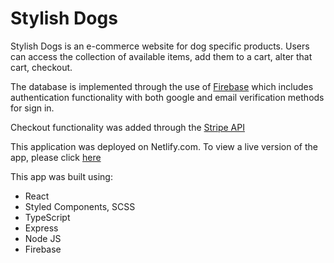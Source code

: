 # Stylish Dogs

Stylish Dogs is an e-commerce website for dog specific products. Users can access the collection of available items, add them to a cart, alter that cart, checkout.

The database is implemented through the use of [Firebase](https://firebase.google.com/) which includes authentication functionality with both google and email verification methods for sign in.

Checkout functionality was added through the [Stripe API](https://stripe.com/docs)

This application was deployed on Netlify.com.
To view a live version of the app, please click [here](https://extraordinary-heliotrope-8f757e.netlify.app/)


This app was built using:
- React
- Styled Components, SCSS
- TypeScript
- Express
- Node JS
- Firebase
